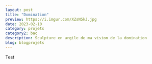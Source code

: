 ```yaml
---
layout: post
title: "Domination"
preview: https://i.imgur.com/XZsN5kJ.jpg
date: 2023-02-10
category: projets 
category2: bac
description: Sculpture en argile de ma vision de la domination
blog: blogprojets
---
```


Test
